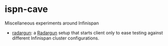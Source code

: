 # ispn-cave
Miscellaneous experiments around Infinispan
- [radargun](radargun): a [Radargun](https://github.com/radargun/) setup that starts client only to ease testing against different Infinispan cluster configurations.
